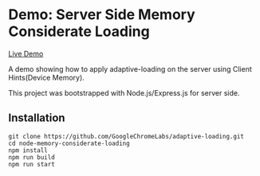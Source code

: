 
# Demo: Server Side Memory Considerate Loading

[Live Demo](https://adaptive-loading.web.app/node-memory-considerate-loading/)

A demo showing how to apply adaptive-loading on the server using Client Hints(Device Memory).

This project was bootstrapped with Node.js/Express.js for server side.

## Installation
```
git clone https://github.com/GoogleChromeLabs/adaptive-loading.git
cd node-memory-considerate-loading
npm install
npm run build
npm run start
```
